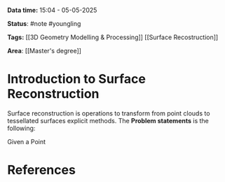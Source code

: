 **Data time:** 15:04 - 05-05-2025

**Status**: #note #youngling 

**Tags:** [[3D Geometry Modelling & Processing]] [[Surface Recostruction]]

**Area**: [[Master's degree]]
# Introduction to Surface Reconstruction

Surface reconstruction is operations to transform from point clouds to tessellated surfaces explicit methods. The **Problem statements** is the following:

Given a Point 
# References